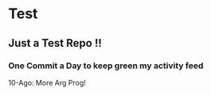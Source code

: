 # Test
## Just a Test Repo !!
### One Commit a Day to keep green my activity feed 

10-Ago: More Arg Prog!


